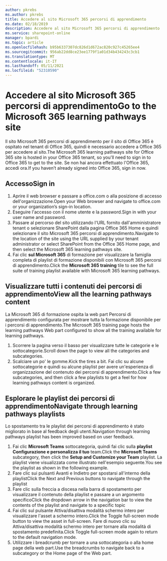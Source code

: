 ```yaml
---
author: pkrebs
ms.author: pkrebs
title: Accedere al sito Microsoft 365 percorsi di apprendimento
ms.date: 02/18/2019
description: Accedere al sito Microsoft 365 percorsi di apprendimento
ms.service: sharepoint-online
manager: bpardi
ms.topic: article
ms.openlocfilehash: b95b6337307dc826d1d672ac820c927c45265ee4
ms.sourcegitcommit: 956ab22dd8ce23ee1779f1a01d34b434243c3cb1
ms.translationtype: MT
ms.contentlocale: it-IT
ms.lasthandoff: 05/11/2021
ms.locfileid: "52310590"
---
```

# <a name="go-to-the-microsoft-365-learning-pathways-site"></a><span data-ttu-id="4c6ca-103">Accedere al sito Microsoft 365 percorsi di apprendimento</span><span class="sxs-lookup"><span data-stu-id="4c6ca-103">Go to the Microsoft 365 learning pathways site</span></span>

<span data-ttu-id="4c6ca-104">Il sito Microsoft 365 percorsi di apprendimento per il sito di Office 365 è ospitato nel tenant di Office 365, quindi è necessario accedere a Office 365 per accedere al sito.</span><span class="sxs-lookup"><span data-stu-id="4c6ca-104">The Microsoft 365 learning pathways site for Office 365 site is hosted in your Office 365 tenant, so you'll need to sign in to Office 365 to get to the site.</span></span> <span data-ttu-id="4c6ca-105">Se non hai ancora effettuato l'Office 365, accedi ora.</span><span class="sxs-lookup"><span data-stu-id="4c6ca-105">If you haven’t already signed into Office 365, sign in now.</span></span> 

## <a name="sign-in"></a><span data-ttu-id="4c6ca-106">Accesso</span><span class="sxs-lookup"><span data-stu-id="4c6ca-106">Sign in</span></span>  

1.  <span data-ttu-id="4c6ca-107">Aprire il web browser e passare a office.com o alla posizione di accesso dell'organizzazione.</span><span class="sxs-lookup"><span data-stu-id="4c6ca-107">Open your Web browser and navigate to office.com or your organization’s sign-in location.</span></span> 
2.  <span data-ttu-id="4c6ca-108">Eseguire l'accesso con il nome utente e la password.</span><span class="sxs-lookup"><span data-stu-id="4c6ca-108">Sign in with your user name and password.</span></span>
3.  <span data-ttu-id="4c6ca-109">Passare al percorso del sito utilizzando l'URL fornito dall'amministratore tenant o selezionare SharePoint dalla pagina Office 365 Home e quindi selezionare il sito Microsoft 365 percorsi di apprendimento.</span><span class="sxs-lookup"><span data-stu-id="4c6ca-109">Navigate to the location of the site using the URL supplied by your tenant administrator or select SharePoint from the Office 365 Home page, and then select the Microsoft 365 learning pathways site.</span></span> 
5. <span data-ttu-id="4c6ca-110">Fai clic **sul Microsoft 365** di formazione per visualizzare la famiglia completa di playlist di formazione disponibili con Microsoft 365 percorsi di apprendimento.</span><span class="sxs-lookup"><span data-stu-id="4c6ca-110">Click the **Microsoft 365 training** tile to see the full suite of training playlist available with Microsoft 365 learning pathways.</span></span> 

## <a name="view-all-the-learning-pathways-content"></a><span data-ttu-id="4c6ca-111">Visualizzare tutti i contenuti dei percorsi di apprendimento</span><span class="sxs-lookup"><span data-stu-id="4c6ca-111">View all the learning pathways content</span></span>
<span data-ttu-id="4c6ca-112">La Microsoft 365 di formazione ospita la web part Percorsi di apprendimento configurata per mostrare tutta la formazione disponibile per i percorsi di apprendimento.</span><span class="sxs-lookup"><span data-stu-id="4c6ca-112">The Microsoft 365 training page hosts the learning pathways Web part configured to show all the training available for learning pathways.</span></span> 

1. <span data-ttu-id="4c6ca-113">Scorrere la pagina verso il basso per visualizzare tutte le categorie e le sottocategorie.</span><span class="sxs-lookup"><span data-stu-id="4c6ca-113">Scroll down the page to view all the categories and subcategories.</span></span>
2. <span data-ttu-id="4c6ca-114">Scalciare un po' le gomme.</span><span class="sxs-lookup"><span data-stu-id="4c6ca-114">Kick the tires a bit.</span></span> <span data-ttu-id="4c6ca-115">Fai clic su alcune sottocategorie e quindi su alcune playlist per avere un'esperienza di organizzazione del contenuto dei percorsi di apprendimento.</span><span class="sxs-lookup"><span data-stu-id="4c6ca-115">Click a few subcategories, and then click a few playlists to get a feel for how learning pathways content is organized.</span></span> 

## <a name="navigate-through-learning-pathways-playlists"></a><span data-ttu-id="4c6ca-116">Esplorare le playlist dei percorsi di apprendimento</span><span class="sxs-lookup"><span data-stu-id="4c6ca-116">Navigate through learning pathways playlists</span></span>
<span data-ttu-id="4c6ca-117">Lo spostamento tra le playlist dei percorsi di apprendimento è stato migliorato in base al feedback degli utenti.</span><span class="sxs-lookup"><span data-stu-id="4c6ca-117">Navigation through learning pathways playlist has been improved based on user feedback.</span></span> 

1. <span data-ttu-id="4c6ca-118">Fai clic **Microsoft Teams** sottocategoria, quindi fai clic sulla **playlist Configurazione e personalizza il tuo** team.</span><span class="sxs-lookup"><span data-stu-id="4c6ca-118">Click the **Microsoft Teams** subcategory, then click the **Setup and Customize your Team** playlist.</span></span> <span data-ttu-id="4c6ca-119">La playlist viene visualizzata come illustrato nell'esempio seguente.</span><span class="sxs-lookup"><span data-stu-id="4c6ca-119">You see the playlist as shown in the following example.</span></span>
2. <span data-ttu-id="4c6ca-120">Fare clic sui pulsanti Avanti e Indietro per spostarsi all'interno della playlist</span><span class="sxs-lookup"><span data-stu-id="4c6ca-120">Click the Next and Previous buttons to navigate through the playlist</span></span>
3. <span data-ttu-id="4c6ca-121">Fare clic sulla freccia a discesa nella barra di spostamento per visualizzare il contenuto della playlist e passare a un argomento specifico</span><span class="sxs-lookup"><span data-stu-id="4c6ca-121">Click the dropdown arrow in the navigation bar to view the contents of the playlist and navigate to a specific topic</span></span>
4. <span data-ttu-id="4c6ca-122">Fai clic sul pulsante Attiva/disattiva modalità schermo intero per visualizzare l'asset a schermo intero.</span><span class="sxs-lookup"><span data-stu-id="4c6ca-122">Click the Toggle full-screen mode button to view the asset in full-screen.</span></span> <span data-ttu-id="4c6ca-123">Fare di nuovo clic su Attiva/disattiva modalità schermo intero per tornare alla modalità di spostamento predefinita.</span><span class="sxs-lookup"><span data-stu-id="4c6ca-123">Click Toggle full-screen mode again to return to the default navigation mode.</span></span>
5. <span data-ttu-id="4c6ca-124">Utilizzare i breadcrumb per tornare a una sottocategoria o alla home page della web part.</span><span class="sxs-lookup"><span data-stu-id="4c6ca-124">Use the breadcrumbs to navigate back to a subcategory or the Home page of the Web part.</span></span>  

